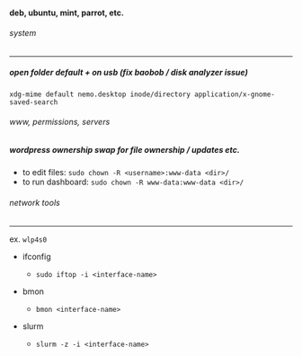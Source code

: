 #### deb, ubuntu, mint, parrot, etc.

###### system
---
##### open folder default + on usb (fix baobob / disk analyzer issue)

`xdg-mime default nemo.desktop inode/directory application/x-gnome-saved-search`

###### www, permissions, servers

##### wordpress ownership swap for file ownership / updates etc.
- to edit files: `sudo chown -R <username>:www-data <dir>/`
- to run dashboard: `sudo chown -R www-data:www-data <dir>/`

###### network tools 
---

ex. `wlp4s0`

- ifconfig
  - `sudo iftop -i <interface-name>`

- bmon
  - `bmon <interface-name>`

- slurm
  - `slurm -z -i <interface-name>`
